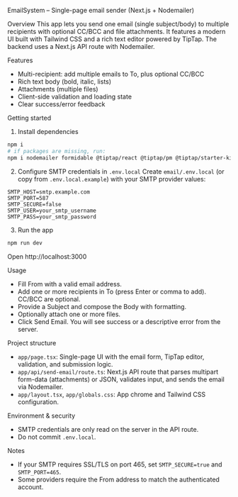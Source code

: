 EmailSystem – Single-page email sender (Next.js + Nodemailer)

Overview
This app lets you send one email (single subject/body) to multiple recipients with optional CC/BCC and file attachments. It features a modern UI built with Tailwind CSS and a rich text editor powered by TipTap. The backend uses a Next.js API route with Nodemailer.

Features

- Multi-recipient: add multiple emails to To, plus optional CC/BCC
- Rich text body (bold, italic, lists)
- Attachments (multiple files)
- Client-side validation and loading state
- Clear success/error feedback

Getting started

1. Install dependencies

```bash
npm i
# if packages are missing, run:
npm i nodemailer formidable @tiptap/react @tiptap/pm @tiptap/starter-kit @tiptap/extension-link
```

2. Configure SMTP credentials in `.env.local`
   Create `email/.env.local` (or copy from `.env.local.example`) with your SMTP provider values:

```env
SMTP_HOST=smtp.example.com
SMTP_PORT=587
SMTP_SECURE=false
SMTP_USER=your_smtp_username
SMTP_PASS=your_smtp_password
```

3. Run the app

```bash
npm run dev
```

Open http://localhost:3000

Usage

- Fill From with a valid email address.
- Add one or more recipients in To (press Enter or comma to add). CC/BCC are optional.
- Provide a Subject and compose the Body with formatting.
- Optionally attach one or more files.
- Click Send Email. You will see success or a descriptive error from the server.

Project structure

- `app/page.tsx`: Single-page UI with the email form, TipTap editor, validation, and submission logic.
- `app/api/send-email/route.ts`: Next.js API route that parses multipart form-data (attachments) or JSON, validates input, and sends the email via Nodemailer.
- `app/layout.tsx`, `app/globals.css`: App chrome and Tailwind CSS configuration.

Environment & security

- SMTP credentials are only read on the server in the API route.
- Do not commit `.env.local`.

Notes

- If your SMTP requires SSL/TLS on port 465, set `SMTP_SECURE=true` and `SMTP_PORT=465`.
- Some providers require the From address to match the authenticated account.
